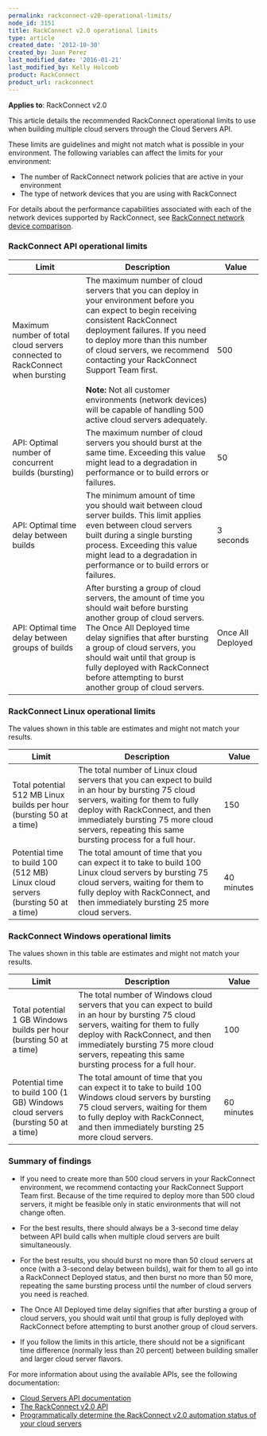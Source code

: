 ```yaml
---
permalink: rackconnect-v20-operational-limits/
node_id: 3151
title: RackConnect v2.0 operational limits
type: article
created_date: '2012-10-30'
created_by: Juan Perez
last_modified_date: '2016-01-21'
last_modified_by: Kelly Holcomb
product: RackConnect
product_url: rackconnect
---
```


**Applies to**: RackConnect v2.0

This article details the recommended RackConnect operational limits to use when building multiple cloud servers through the Cloud Servers API.

These limits are guidelines and might not match what is possible in your environment. The following variables can affect the limits for your environment:

-   The number of RackConnect network policies that are active in your environment
-   The type of network devices that you are using with RackConnect

For details about the performance capabilities associated with each of the network devices supported by RackConnect, see [RackConnect network device comparison](/how-to/rackconnect-network-device-comparison).

### RackConnect API operational limits

Limit | Description | Value
--- | --- | ---
Maximum number of total cloud servers connected to RackConnect when bursting | The maximum number of cloud servers that you can deploy in your environment before you can expect to begin receiving consistent RackConnect deployment failures. If you need to deploy more than this number of cloud servers, we recommend contacting your RackConnect Support Team first. <br /><br /> **Note:** Not all customer environments (network devices) will be capable of handling 500 active cloud servers adequately. | 500
API: Optimal number of concurrent builds (bursting) | The maximum number of cloud servers you should burst at the same time. Exceeding this value might lead to a degradation in performance or to build errors or failures. | 50
API: Optimal time delay between builds | The minimum amount of time you should wait between cloud server builds. This limit applies even between cloud servers built during a single bursting process. Exceeding this value might lead to a degradation in performance or to build errors or failures. | 3 seconds
API: Optimal time delay between groups of builds | After bursting a group of cloud servers, the amount of time you should wait before bursting another group of cloud servers. The Once All Deployed time delay signifies that after bursting a group of cloud servers, you should wait until that group is fully deployed with RackConnect before attempting to burst another group of cloud servers. | Once All Deployed

### RackConnect Linux operational limits

The values shown in this table are estimates and might not match your results.

Limit | Description | Value
--- | --- | ---
Total potential 512 MB Linux builds per hour (bursting 50 at a time) | The total number of Linux cloud servers that you can expect to build in an hour by bursting 75 cloud servers, waiting for them to fully deploy with RackConnect, and then immediately bursting 75 more cloud servers, repeating this same bursting process for a full hour. | 150
Potential time to build 100 (512 MB) Linux cloud servers (bursting 50 at a time) | The total amount of time that you can expect it to take to build 100 Linux cloud servers by bursting 75 cloud servers, waiting for them to fully deploy with RackConnect, and then immediately bursting 25 more cloud servers. | 40 minutes

### RackConnect Windows operational limits

The values shown in this table are estimates and might not match your results.

Limit | Description | Value
--- | --- | ---
Total potential 1 GB Windows builds per hour (bursting 50 at a time) | The total number of Windows cloud servers that you can expect to build in an hour by bursting 75 cloud servers, waiting for them to fully deploy with RackConnect, and then immediately bursting 75 more cloud servers, repeating this same bursting process for a full hour. | 100
Potential time to build 100 (1 GB) Windows cloud servers (bursting 50 at a time) | The total amount of time that you can expect it to take to build 100 Windows cloud servers by bursting 75 cloud servers, waiting for them to fully deploy with RackConnect, and then immediately bursting 25 more cloud servers. | 60 minutes

### Summary of findings

- If you need to create more than 500 cloud servers in your RackConnect environment, we recommend contacting your RackConnect Support Team first. Because of the time required to deploy more than 500 cloud servers, it might be feasible only in static environments that will not change often.

- For the best results, there should always be a 3-second time delay between API build calls when multiple cloud servers are built simultaneously.

- For the best results, you should burst no more than 50 cloud servers at once (with a 3-second delay between builds), wait for them to all go into a RackConnect Deployed status, and then burst no more than 50 more, repeating the same bursting process until the number of cloud servers you need is reached.

- The Once All Deployed time delay signifies that after bursting a group of cloud servers, you should wait until that group is fully deployed with RackConnect before attempting to burst another group of cloud servers.

- If you follow the limits in this article, there should not be a significant time difference (normally less than 20 percent) between building smaller and larger cloud server flavors.

For more information about using the available APIs, see the following documentation:

-   [Cloud Servers API documentation](https://developer.rackspace.com/docs/cloud-servers/v2/developer-guide/)
-   [The RackConnect v2.0 API](/how-to/the-rackconnect-v20-api)
-   [Programmatically determine the RackConnect v2.0 automation status of your cloud servers](/how-to/how-to-programmatically-determine-the-rackconnect-v20-automation-status-of-your-cloud)
